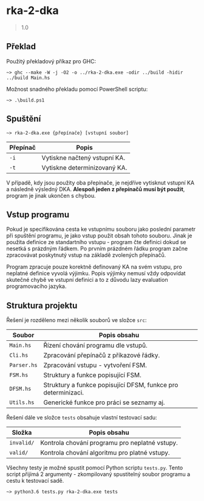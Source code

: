 # rka-2-dka

> 1.0

## Překlad

Použitý překladový příkaz pro GHC:

```console
~> ghc --make -W -j -O2 -o ../rka-2-dka.exe -odir ../build -hidir ../build Main.hs
```

Možnost snadného překladu pomocí PowerShell scriptu:

```console
~> .\build.ps1
```

## Spuštění

```console
~> rka-2-dka.exe {přepínače} [vstupní soubor]
```

| Přepínač | Popis                        |
|----------|------------------------------|
| `-i`     | Vytiskne načtený vstupní KA. |
| `-t`     | Vytiskne determinizovaný KA. |

V případě, kdy jsou použity oba přepínače, je nejdříve vytisknut vstupní KA a následně výsledný DKA.
**Alespoň jeden z přepínačů musí být použit**, program je jinak ukončen s chybou.

## Vstup programu

Pokud je specifikována cesta ke vstupnímu souboru jako poslední parametr při spuštění programu, je jako vstup použit obsah tohoto souboru.
Jinak je použita definice ze standartního vstupu - program čte definici dokud se nesetká s prázdným řádkem.
Po prvním prázdném řádku program začne zpracovávat poskytnutý vstup na základě zvolených přepínačů.

Program zpracuje pouze korektně definovaný KA na svém vstupu, pro neplatné definice vyvolá výjimku.
Popis výjimky nemusí vždy odpovídat skutečné chybě ve vstupní definici a to z důvodu lazy evaluation programovacího jazyka.

## Struktura projektu

Řešení je rozděleno mezi několik souborů ve složce `src`:

| Soubor      | Popis obsahu
|-------------|-----------------------
| `Main.hs`   | Řízení chování programu dle vstupů.
| `Cli.hs`    | Zpracování přepínačů z příkazové řádky.
| `Parser.hs` | Zpracování vstupu - vytvoření FSM.
| `FSM.hs`    | Struktury a funkce popisující FSM.
| `DFSM.hs`   | Struktury a funkce popisující DFSM, funkce pro determinizaci.
| `Utils.hs`  | Generické funkce pro práci se seznamy aj.

Řešení dále ve složce `tests` obsahuje vlastní testovací sadu:

| Složka     | Popis obsahu
|------------|-----------------------
| `invalid/` | Kontrola chování programu pro neplatné vstupy.
| `valid/`   | Kontrola chování algoritmu pro platné vstupy.

Všechny testy je možné spustit pomocí Python scriptu `tests.py`.
Tento script přijímá 2 argumenty - zkompilovaný spustitelný soubor programu a cestu k testovací sadě.

```console
~> python3.6 tests.py rka-2-dka.exe tests
```
